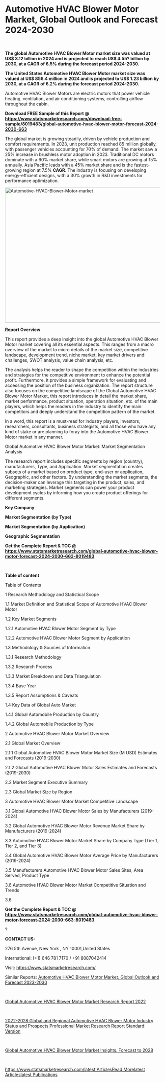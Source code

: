 <h1>Automotive HVAC Blower Motor Market, Global Outlook and Forecast 2024-2030</h1><br/><p><strong>The global Automotive HVAC Blower Motor market size was valued at US$ 3.12 billion in 2024 and is projected to reach US$ 4.55? billion by 2030, at a <strong>CAGR</strong> of 6.5% during the forecast period 2024-2030.</strong></p>
 
 
 
 <p><strong>The United States Automotive HVAC Blower Motor market size was valued at US$ 856.4 million in 2024 and is projected to US$ 1.23 billion by 2030, at a <strong>CAGR</strong> of 6.2% during the forecast period 2024-2030.</strong></p>
 
 
 
 <p>Automotive HVAC Blower Motors are electric motors that power vehicle heating, ventilation, and air conditioning systems, controlling airflow throughout the cabin.</p>
 
 
 
 <p><strong>Download FREE Sample of this Report @ <a href="https://www.statsmarketresearch.com/download-free-sample/8019483/global-automotive-hvac-blower-motor-forecast-2024-2030-663">https://www.statsmarketresearch.com/download-free-sample/8019483/global-automotive-hvac-blower-motor-forecast-2024-2030-663</a></strong></p>
 
 
 
 <p>The global market is growing steadily, driven by vehicle production and comfort requirements. In 2023, unit production reached 85 million globally, with passenger vehicles accounting for 70% of demand. The market saw a 25% increase in brushless motor adoption in 2023. Traditional DC motors dominate with a 60% market share, while smart motors are growing at 15% annually. Asia Pacific leads with a 45% market share and is the fastest-growing region at 7.5% <strong>CAGR</strong>. The industry is focusing on developing energy-efficient designs, with a 30% growth in R&D investments for performance optimization.</p>
 
 
 
 <p><img alt="Automotive-HVAC-Blower-Motor-market" src="https://www.grandresearchstore.com/assets/report-images/Automotive_HVAC_Blower_Motor_market.png" style="width: 730px; height: 438px;" /></p>
 
 
 
 <p><strong>Report Overview</strong></p>
 
 
 
 <p>This report provides a deep insight into the global Automotive HVAC Blower Motor market covering all its essential aspects. This ranges from a macro overview of the market to micro details of the market size, competitive landscape, development trend, niche market, key market drivers and challenges, SWOT analysis, value chain analysis, etc.</p>
 
 
 
 <p>The analysis helps the reader to shape the competition within the industries and strategies for the competitive environment to enhance the potential profit. Furthermore, it provides a simple framework for evaluating and accessing the position of the business organization. The report structure also focuses on the competitive landscape of the Global Automotive HVAC Blower Motor Market, this report introduces in detail the market share, market performance, product situation, operation situation, etc. of the main players, which helps the readers in the industry to identify the main competitors and deeply understand the competition pattern of the market.</p>
 
 
 
 <p>In a word, this report is a must-read for industry players, investors, researchers, consultants, business strategists, and all those who have any kind of stake or are planning to foray into the Automotive HVAC Blower Motor market in any manner.</p>
 
 
 
 <p>Global Automotive HVAC Blower Motor Market: Market Segmentation Analysis</p>
 
 
 
 <p>The research report includes specific segments by region (country), manufacturers, Type, and Application. Market segmentation creates subsets of a market based on product type, end-user or application, Geographic, and other factors. By understanding the market segments, the decision-maker can leverage this targeting in the product, sales, and marketing strategies. Market segments can power your product development cycles by informing how you create product offerings for different segments.</p>
 
 
 
 <p><strong>Key Company</strong></p>
 
 
 
 <p><strong>Market Segmentation (by Type)</strong></p>
 
 
 
 <p><strong>Market Segmentation (<strong>by Application</strong>)</strong></p>
 
 
 
 <p><strong>Geographic Segmentation</strong></p>
 
 
 
 <div><b>Get the Complete Report & TOC @ <a href="https://www.statsmarketresearch.com/global-automotive-hvac-blower-motor-forecast-2024-2030-663-8019483">https://www.statsmarketresearch.com/global-automotive-hvac-blower-motor-forecast-2024-2030-663-8019483</a></b></div>
 
 
 
 <p><br />
 
 <b>Table of content</b></p>
 
 
 
 <p>Table of Contents<br />
 
 1 Research Methodology and Statistical Scope<br />
 
 1.1 Market Definition and Statistical Scope of Automotive HVAC Blower Motor<br />
 
 1.2 Key Market Segments<br />
 
 1.2.1 Automotive HVAC Blower Motor Segment by Type<br />
 
 1.2.2 Automotive HVAC Blower Motor Segment by Application<br />
 
 1.3 Methodology & Sources of Information<br />
 
 1.3.1 Research Methodology<br />
 
 1.3.2 Research Process<br />
 
 1.3.3 Market Breakdown and Data Triangulation<br />
 
 1.3.4 Base Year<br />
 
 1.3.5 Report Assumptions & Caveats<br />
 
 1.4 Key Data of Global Auto Market<br />
 
 1.4.1 Global Automobile Production by Country<br />
 
 1.4.2 Global Automobile Production by Type<br />
 
 2 Automotive HVAC Blower Motor Market Overview<br />
 
 2.1 Global Market Overview<br />
 
 2.1.1 Global Automotive HVAC Blower Motor Market Size (M USD) Estimates and Forecasts (2019-2030)<br />
 
 2.1.2 Global Automotive HVAC Blower Motor Sales Estimates and Forecasts (2019-2030)<br />
 
 2.2 Market Segment Executive Summary<br />
 
 2.3 Global Market Size by Region<br />
 
 3 Automotive HVAC Blower Motor Market Competitive Landscape<br />
 
 3.1 Global Automotive HVAC Blower Motor Sales by Manufacturers (2019-2024)<br />
 
 3.2 Global Automotive HVAC Blower Motor Revenue Market Share by Manufacturers (2019-2024)<br />
 
 3.3 Automotive HVAC Blower Motor Market Share by Company Type (Tier 1, Tier 2, and Tier 3)<br />
 
 3.4 Global Automotive HVAC Blower Motor Average Price by Manufacturers (2019-2024)<br />
 
 3.5 Manufacturers Automotive HVAC Blower Motor Sales Sites, Area Served, Product Type<br />
 
 3.6 Automotive HVAC Blower Motor Market Competitive Situation and Trends<br />
 
 3.6.</p>
 
 
 
 <div><b>Get the Complete Report & TOC @ <a href="https://www.statsmarketresearch.com/global-automotive-hvac-blower-motor-forecast-2024-2030-663-8019483">https://www.statsmarketresearch.com/global-automotive-hvac-blower-motor-forecast-2024-2030-663-8019483</a></b></div>
 
 
 
 <p>? </p>
 
 
 
 <p><b>CONTACT US:</b><br />
 
 276 5th Avenue, New York , NY 10001,United States<br />
 
 International: (+1) 646 781 7170 / +91 8087042414<br />
 
 Visit: <a href="https://www.statsmarketresearch.com/">https://www.statsmarketresearch.com/</a><br />
 
 Similar Reports: <a href="https://www.statsmarketresearch.com/global-automotive-hvac-blower-motor-forecast-2024-2030-663-8019483">Automotive HVAC Blower Motor Market, Global Outlook and Forecast 2023-2030</a><br />
 
 <br />
 
 <a href="https://www.statsmarketresearch.com/global-automotive-hvac-blower-motor-forecast-2024-2030-663-8019483">Global Automotive HVAC Blower Motor Market Research Report 2022</a><br />
 
 <br />
 
 <a href="https://www.statsmarketresearch.com/global-automotive-hvac-blower-motor-forecast-2024-2030-663-8019483">2022-2028 Global and Regional Automotive HVAC Blower Motor Industry Status and Prospects Professional Market Research Report Standard Version</a><br />
 
 <br />
 
 <a href="https://www.statsmarketresearch.com/global-automotive-hvac-blower-motor-forecast-2024-2030-663-8019483">Global Automotive HVAC Blower Motor Market Insights, Forecast to 2028</a><br />
 
 <br />
 
 <a href="https://gyeongbokgung.com">https://www.statsmarketresearch.com/</a><a href="https://hallyeomaritime.com">latest Articles</a><a href="https://jingwansa.com">Read More</a><a href="https://nguoiviet.jp/">latest Articles</a><a href="https://www.intelmarketresearch.com/">latest Publications</a></p>